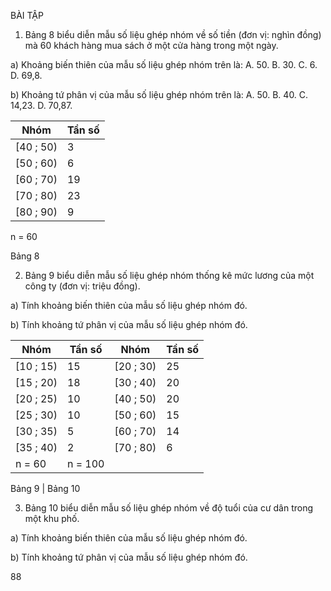 BÀI TẬP

1. Bảng 8 biểu diễn mẫu số liệu ghép nhóm về số tiền (đơn vị: nghìn đồng) mà 60 khách hàng mua sách ở một cửa hàng trong một ngày.

a) Khoảng biến thiên của mẫu số liệu ghép nhóm trên là:
A. 50.       B. 30.       C. 6.       D. 69,8.

b) Khoảng tứ phân vị của mẫu số liệu ghép nhóm trên là:
A. 50.       B. 40.       C. 14,23.       D. 70,87.

Nhóm | Tần số
------|-------
[40 ; 50) | 3
[50 ; 60) | 6
[60 ; 70) | 19
[70 ; 80) | 23
[80 ; 90) | 9
n = 60

Bảng 8

2. Bảng 9 biểu diễn mẫu số liệu ghép nhóm thống kê mức lương của một công ty (đơn vị: triệu đồng).

a) Tính khoảng biến thiên của mẫu số liệu ghép nhóm đó.

b) Tính khoảng tứ phân vị của mẫu số liệu ghép nhóm đó.

Nhóm | Tần số | Nhóm | Tần số
------|-------|------|-------
[10 ; 15) | 15 | [20 ; 30) | 25
[15 ; 20) | 18 | [30 ; 40) | 20
[20 ; 25) | 10 | [40 ; 50) | 20
[25 ; 30) | 10 | [50 ; 60) | 15
[30 ; 35) | 5 | [60 ; 70) | 14
[35 ; 40) | 2 | [70 ; 80) | 6
n = 60 | n = 100

Bảng 9 | Bảng 10

3. Bảng 10 biểu diễn mẫu số liệu ghép nhóm về độ tuổi của cư dân trong một khu phố.

a) Tính khoảng biến thiên của mẫu số liệu ghép nhóm đó.

b) Tính khoảng tứ phân vị của mẫu số liệu ghép nhóm đó.

88